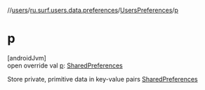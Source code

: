 //[users](../../../index.md)/[ru.surf.users.data.preferences](../index.md)/[UsersPreferences](index.md)/[p](p.md)

# p

[androidJvm]\
open override val [p](p.md): [SharedPreferences](https://developer.android.com/reference/kotlin/android/content/SharedPreferences.html)

Store private, primitive data in key-value pairs [SharedPreferences](https://developer.android.com/reference/kotlin/android/content/SharedPreferences.html)
